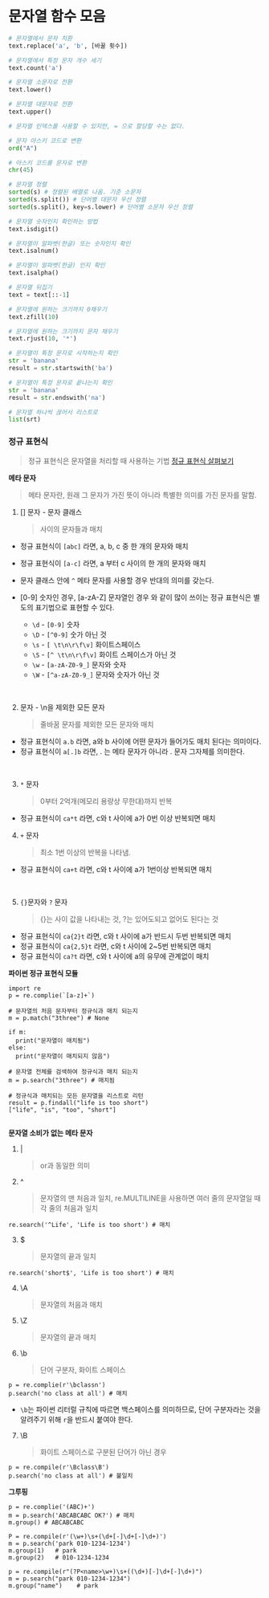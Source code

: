 # 문자열 함수 모음

```python
# 문자열에서 문자 치환
text.replace('a', 'b', [바꿀 횟수])

# 문자열에서 특정 문자 개수 세기
text.count('a')

# 문자열 소문자로 전환
text.lower()

# 문자열 대문자로 전환
text.upper()

# 문자열 인덱스를 사용할 수 있지만, = 으로 할당할 수는 없다.

# 문자 아스키 코드로 변환
ord("A")

# 아스키 코드를 문자로 변환
chr(45)

# 문자열 정렬
sorted(s) # 정렬된 배열로 나옴. 기준 소문자
sorted(s.split()) # 단어별 대문자 우선 정렬
sorted(s.split(), key=s.lower) # 단어별 소문자 우선 정렬

# 문자열 숫자인지 확인하는 방법
text.isdigit()

# 문자열이 알파벳(한글) 또는 숫자인지 확인
text.isalnum()

# 문자열이 알파벳(한글) 인지 확인
text.isalpha()

# 문자열 뒤집기
text = text[::-1]

# 문자열에 원하는 크기까지 0채우기
text.zfill(10)

# 문자열에 원하는 크기까지 문자 채우기
text.rjust(10, '*')

# 문자열이 특정 문자로 시작하는지 확인
str = 'banana'
result = str.startswith('ba')

# 문자열이 특정 문자로 끝나는지 확인
str = 'banana'
result = str.endswith('na')

# 문자열 하나씩 끊어서 리스트로
list(srt)

```

### 정규 표현식

> 정규 표현식은 문자열을 처리할 때 사용하는 기법
> [정규 표현식 살펴보기](https://wikidocs.net/1642)

**메타 문자**

> 메타 문자란, 원래 그 문자가 가진 뜻이 아니라 특별한 의미를 가진 문자를 말함.

1. [] 문자 - 문자 클래스
   > 사이의 문자들과 매치

- 정규 표현식이 `[abc]` 라면, a, b, c 중 한 개의 문자와 매치
- 정규 표현식이 `[a-c]` 라면, a 부터 c 사이의 한 개의 문자와 매치
- 문자 클래스 안에 `^` 메타 문자를 사용할 경우 반대의 의미를 갖는다.

- [0-9] 숫자인 경우, [a-zA-Z] 문자열인 경우 와 같이 많이 쓰이는 정규 표현식은 별도의 표기법으로 표현할 수 있다.
  - `\d` - `[0-9]` 숫자
  - `\D` - `[^0-9]` 숫가 아닌 것
  - `\s` - `[ \t\n\r\f\v]` 화이트스페이스
  - `\S` - `[^ \t\n\r\f\v]` 화이트 스페이스가 아닌 것
  - `\w` - `[a-zA-Z0-9_]` 문자와 숫자
  - `\W` - `[^a-zA-Z0-9_]` 문자와 숫자가 아닌 것

<br>

2. 문자 - \n을 제외한 모든 문자
   > 줄바꿈 문자를 제외한 모든 문자와 매치

- 정규 표현식이 `a.b` 라면, a와 b 사이에 어떤 문자가 들어가도 매치 된다는 의미이다.
- 정규 표현식이 `a[.]b` 라면, . 는 메타 문자가 아니라 . 문자 그자체를 의미한다.

<br>

3. `*` 문자

   > 0부터 2억개(메모리 용량상 무한대)까지 반복

- 정규 표현식이 `ca*t` 라면, c와 t 사이에 a가 0번 이상 반복되면 매치

4. `+` 문자
   > 최소 1번 이상의 반복을 나타냄.

- 정규 표현식이 `ca+t` 라면, c와 t 사이에 a가 1번이상 반복되면 매치

<br>

5. `{}`문자와 `?` 문자
   > {}는 사이 값을 나타내는 것, ?는 있어도되고 없어도 된다는 것

- 정규 표현식이 `ca{2}t` 라면, c와 t 사이에 a가 반드시 두번 반복되면 매치
- 정규 표현식이 `ca{2,5}t` 라면, c와 t 사이에 2~5번 반복되면 매치
- 정규 표현식이 `ca?t` 라면, c와 t 사이에 a의 유무에 관계없이 매치

**파이썬 정규 표현식 모듈**

```
import re
p = re.complie(`[a-z]+`)

# 문자열의 처음 문자부터 정규식과 매치 되는지
m = p.match("3three") # None

if m:
  print("문자열이 매치됨")
else:
  print("문자열이 매치되지 않음")

# 문자열 전체를 검색하여 정규식과 매치 되는지
m = p.search("3three") # 매치됨

# 정규식과 매치되는 모든 문자열을 리스트로 리턴
result = p.findall("life is too short")
["life", "is", "too", "short"]


```

**문자열 소비가 없는 메타 문자**

1. |

   > or과 동일한 의미

2. ^
   > 문자열의 맨 처음과 일치, re.MULTILINE을 사용하면 여러 줄의 문자열일 때 각 줄의 처음과 일치

```
re.search('^Life', 'Life is too short') # 매치
```

3. $
   > 문자열의 끝과 일치

```
re.search('short$', 'Life is too short') # 매치
```

4. \A

   > 문자열의 처음과 매치

5. \Z

   > 문자열의 끝과 매치

6. \b
   > 단어 구분자, 화이트 스페이스

```
p = re.complie(r'\bclassn')
p.search('no class at all') # 매치
```

- `\b`는 파이썬 리터럴 규칙에 따르면 백스페이스를 의미하므로, 단어 구분자라는 것을 알려주기 위해 `r`을 반드시 붙여야 한다.

7. \B
   > 화이트 스페이스로 구분된 단어가 아닌 경우

```
p = re.compile(r'\Bclass\B')
p.search('no class at all') # 불일치
```

**그루핑**

```
p = re.complie('(ABC)+')
m = p.search('ABCABCABC OK?') # 매치
m.group() # ABCABCABC

P = re.compile(r'(\w+)\s+(\d+[-]\d+[-]\d+)')
m = p.search('park 010-1234-1234')
m.group(1)   # park
m.group(2)   # 010-1234-1234

p = re.compile(r"(?P<name>\w+)\s+((\d+)[-]\d+[-]\d+)")
m = p.search("park 010-1234-1234")
m.group("name")    # park

```
